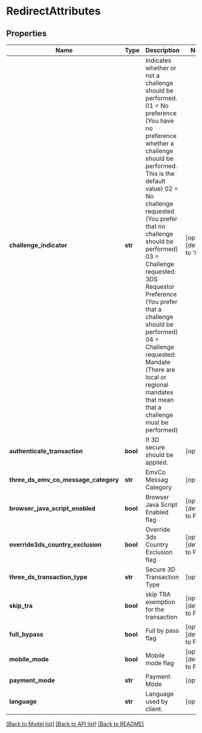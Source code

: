 # RedirectAttributes

## Properties
Name | Type | Description | Notes
------------ | ------------- | ------------- | -------------
**challenge_indicator** | **str** | Indicates whether or not a challenge should be performed. 01 &#x3D; No preference (You have no preference whether a challenge should be performed. This is the default value) 02 &#x3D; No challenge requested (You prefer that no challenge should be performed) 03 &#x3D; Challenge requested: 3DS Requestor Preference (You prefer that a challenge should be performed) 04 &#x3D; Challenge requested: Mandate (There are local or regional mandates that mean that a challenge must be performed)  | [optional] [default to '01']
**authenticate_transaction** | **bool** | If 3D secure should be applied. | [optional] 
**three_ds_emv_co_message_category** | **str** | EmvCo Messag Category | [optional] 
**browser_java_script_enabled** | **bool** | Browser Java Script Enabled flag | [optional] [default to False]
**override3ds_country_exclusion** | **bool** | Override 3ds Country Exclusion flag | [optional] [default to False]
**three_ds_transaction_type** | **str** | Secure 3D Transaction Type | [optional] 
**skip_tra** | **bool** | skip TRA exemption for the transaction | [optional] [default to False]
**full_bypass** | **bool** | Full by pass flag | [optional] [default to False]
**mobile_mode** | **bool** | Mobile mode flag | [optional] [default to False]
**payment_mode** | **str** | Payment Mode | [optional] 
**language** | **str** | Language used by client. | [optional] 

[[Back to Model list]](../README.md#documentation-for-models) [[Back to API list]](../README.md#documentation-for-api-endpoints) [[Back to README]](../README.md)


